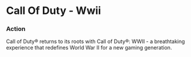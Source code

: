 # Call Of Duty - Wwii

### Action

Call of Duty® returns to its roots with Call of Duty®: WWII - a breathtaking experience that redefines World War II for a new gaming generation.